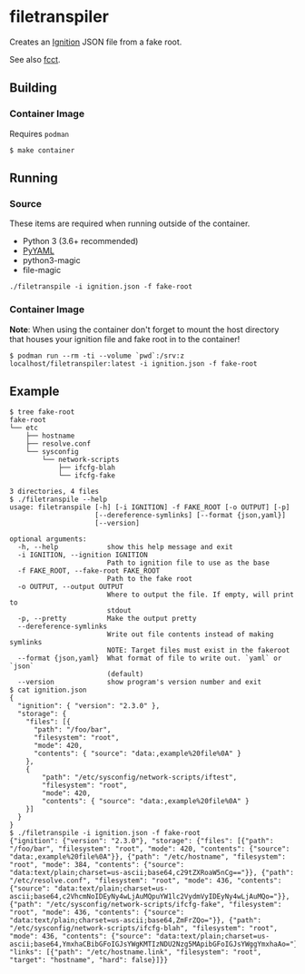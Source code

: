 # filetranspiler
Creates an [Ignition](https://github.com/coreos/ignition) JSON file from a fake root.

See also [fcct](https://github.com/coreos/fcct).

## Building

### Container Image
Requires `podman`
```
$ make container
```

## Running

### Source

These items are required when running outside of the container.

- Python 3 (3.6+ recommended)
- [PyYAML](https://github.com/yaml/pyyaml)
- python3-magic
- file-magic

```
./filetranspile -i ignition.json -f fake-root
```

### Container Image
**Note**: When using the container don't forget to mount the host directory that houses your ignition
file and fake root in to the container!
```
$ podman run --rm -ti --volume `pwd`:/srv:z localhost/filetranspiler:latest -i ignition.json -f fake-root
```

## Example
```
$ tree fake-root
fake-root
└── etc
    ├── hostname
    ├── resolve.conf
    └── sysconfig
        └── network-scripts
            ├── ifcfg-blah
            └── ifcfg-fake

3 directories, 4 files
$ ./filetranspile --help
usage: filetranspile [-h] [-i IGNITION] -f FAKE_ROOT [-o OUTPUT] [-p]
                     [--dereference-symlinks] [--format {json,yaml}]
                     [--version]

optional arguments:
  -h, --help            show this help message and exit
  -i IGNITION, --ignition IGNITION
                        Path to ignition file to use as the base
  -f FAKE_ROOT, --fake-root FAKE_ROOT
                        Path to the fake root
  -o OUTPUT, --output OUTPUT
                        Where to output the file. If empty, will print to
                        stdout
  -p, --pretty          Make the output pretty
  --dereference-symlinks
                        Write out file contents instead of making symlinks
                        NOTE: Target files must exist in the fakeroot
  --format {json,yaml}  What format of file to write out. `yaml` or `json`
                        (default)
  --version             show program's version number and exit
$ cat ignition.json 
{
  "ignition": { "version": "2.3.0" },
  "storage": {
    "files": [{
      "path": "/foo/bar",
      "filesystem": "root",
      "mode": 420,
      "contents": { "source": "data:,example%20file%0A" }
    },
    {
        "path": "/etc/sysconfig/network-scripts/iftest",
        "filesystem": "root",
        "mode": 420,
        "contents": { "source": "data:,example%20file%0A" }
    }]
  }
}
$ ./filetranspile -i ignition.json -f fake-root
{"ignition": {"version": "2.3.0"}, "storage": {"files": [{"path": "/foo/bar", "filesystem": "root", "mode": 420, "contents": {"source": "data:,example%20file%0A"}}, {"path": "/etc/hostname", "filesystem": "root", "mode": 384, "contents": {"source": "data:text/plain;charset=us-ascii;base64,c29tZXRoaW5nCg=="}}, {"path": "/etc/resolve.conf", "filesystem": "root", "mode": 436, "contents": {"source": "data:text/plain;charset=us-ascii;base64,c2VhcmNoIDEyNy4wLjAuMQpuYW1lc2VydmVyIDEyNy4wLjAuMQo="}}, {"path": "/etc/sysconfig/network-scripts/ifcfg-fake", "filesystem": "root", "mode": 436, "contents": {"source": "data:text/plain;charset=us-ascii;base64,ZmFrZQo="}}, {"path": "/etc/sysconfig/network-scripts/ifcfg-blah", "filesystem": "root", "mode": 436, "contents": {"source": "data:text/plain;charset=us-ascii;base64,YmxhaCBibGFoIGJsYWgKMTIzNDU2Nzg5MApibGFoIGJsYWggYmxhaAo="}}], "links": [{"path": "/etc/hostname.link", "filesystem": "root", "target": "hostname", "hard": false}]}}
```
